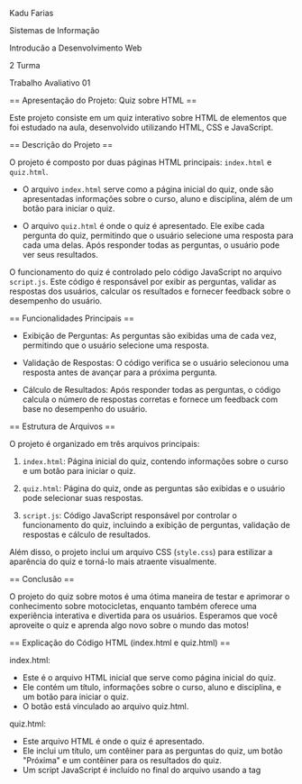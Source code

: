 Kadu Farias

Sistemas de Informação

Introducão a Desenvolvimento Web

2 Turma

Trabalho Avaliativo 01
              

== Apresentação do Projeto: Quiz sobre HTML == 
 
Este projeto consiste em um quiz interativo sobre HTML de elementos  que foi estudado na 
aula, desenvolvido utilizando HTML, CSS e JavaScript.  
 
== Descrição do Projeto == 
 
O projeto é composto por duas páginas HTML principais: `index.html` e `quiz.html`. 
 
- O arquivo `index.html` serve como a página inicial do quiz, onde são apresentadas 
informações sobre o curso, aluno e disciplina, além de um botão para iniciar o quiz. 
 
- O arquivo `quiz.html` é onde o quiz é apresentado. Ele exibe cada pergunta do quiz, 
permitindo que o usuário selecione uma resposta para cada uma delas. Após responder todas 
as perguntas, o usuário pode ver seus resultados. 
 
O funcionamento do quiz é controlado pelo código JavaScript no arquivo `script.js`. Este código 
é responsável por exibir as perguntas, validar as respostas dos usuários, calcular os resultados e 
fornecer feedback sobre o desempenho do usuário. 
 
== Funcionalidades Principais == 
 
- Exibição de Perguntas: As perguntas são exibidas uma de cada vez, permitindo que o usuário 
selecione uma resposta. 
 
- Validação de Respostas: O código verifica se o usuário selecionou uma resposta antes de 
avançar para a próxima pergunta. 
 
- Cálculo de Resultados: Após responder todas as perguntas, o código calcula o número de 
respostas corretas e fornece um feedback com base no desempenho do usuário. 
 
== Estrutura de Arquivos == 
 
O projeto é organizado em três arquivos principais: 
 
1. `index.html`: Página inicial do quiz, contendo informações sobre o curso e um botão para 
iniciar o quiz. 
 
2. `quiz.html`: Página do quiz, onde as perguntas são exibidas e o usuário pode selecionar suas 
respostas. 
 
3. `script.js`: Código JavaScript responsável por controlar o funcionamento do quiz, incluindo a 
exibição de perguntas, validação de respostas e cálculo de resultados. 
 
Além disso, o projeto inclui um arquivo CSS (`style.css`) para estilizar a aparência do quiz e 
torná-lo mais atraente visualmente. 
 
== Conclusão == 
 
O projeto do quiz sobre motos é uma ótima maneira de testar e aprimorar o conhecimento 
sobre motocicletas, enquanto também oferece uma experiência interativa e divertida para os 
usuários. Esperamos que você aproveite o quiz e aprenda algo novo sobre o mundo das motos! 
 
 
== Explicação do Código HTML (index.html e quiz.html) == 
 
index.html: 
- Este é o arquivo HTML inicial que serve como página inicial do quiz. 
- Ele contém um título, informações sobre o curso, aluno e disciplina, e um botão para iniciar o 
quiz. 
- O botão está vinculado ao arquivo quiz.html. 
 
quiz.html: 
- Este arquivo HTML é onde o quiz é apresentado. 
- Ele inclui um título, um contêiner para as perguntas do quiz, um botão "Próxima" e um 
contêiner para os resultados do quiz. 
- Um script JavaScript é incluído no final do arquivo usando a tag <script> com o atributo defer 
para garantir que o script seja carregado após o conteúdo da página. 
 
== Explicação do Código JavaScript (script.js) == 
 
- Este arquivo JavaScript controla o funcionamento do quiz. 
- Ele começa adicionando um ouvinte de evento para esperar o carregamento completo do 
DOM antes de iniciar a execução do código. 
- Em seguida, define as perguntas do quiz, cada uma com uma pergunta, opções de resposta e 
a resposta correta. 
- O código então define funções para mostrar perguntas, mostrar resultados, destacar 
respostas corretas/incorretas e avançar para a próxima pergunta. 
- Quando o usuário clica no botão "Próxima", a função nextQuestion() é chamada para validar a 
resposta do usuário, destacar as respostas corretas/incorretas e avançar para a próxima 
pergunta ou mostrar os resultados finais. 
 
== Explicação do Código CSS (style.css) == 
 
- Este arquivo CSS é responsável pelo estilo visual do quiz. 
- Ele define estilos para o corpo da página, contêineres, títulos, perguntas, opções de resposta, 
botões e contêiner de resultados. 
- Os estilos incluem formatação de texto, cores de fundo, margens, preenchimento, sombras e 
efeitos de transição para hover. 
- Também há estilos para destacar respostas corretas/incorretas. 
 
 
== Explicação do Código JavaScript (script.js) == 
 
1. Evento de Carregamento do DOM: 
- O código começa adicionando um ouvinte de evento para o evento 'DOMContentLoaded', 
que é acionado quando o DOM (Document Object Model) da página é completamente 
carregado. 
 
2. Obtenção de Elementos do DOM: 
- Dentro do evento de carregamento do DOM, são obtidas referências para os elementos HTML 
relevantes usando os métodos getElementById e querySelector. 
 
3. Definição das Questões do Quiz: 
- O código define um array chamado 'questions' que armazena as perguntas do quiz, cada uma 
com suas opções de resposta e a resposta correta. 
 
4. Variáveis de Controle: 
- São declaradas duas variáveis globais: 'currentQuestionIndex' para rastrear o índice da 
pergunta atual e 'userAnswers' para armazenar as respostas do usuário. 
 
5. Função para Mostrar Perguntas (showQuestion): 
- A função 'showQuestion' é definida para exibir a próxima pergunta do quiz. 
- Ela constrói dinamicamente o HTML para exibir a pergunta atual e suas opções de resposta, 
utilizando um loop for...in para iterar sobre as opções de resposta. 
 
6. Função para Mostrar Resultados (showResults): 
- A função 'showResults' é responsável por calcular e exibir os resultados finais do quiz. 
- Ela verifica as respostas do usuário, calcula o número de respostas corretas e fornece um 
feedback com base na pontuação alcançada. 
 
7. Função para Destacar Respostas (highlightAnswers): 
- A função 'highlightAnswers' destaca visualmente as respostas corretas/incorretas do usuário 
após selecionar uma opção. 
- Ela também armazena a resposta do usuário e avança para a próxima pergunta. 
 
8. Função para a Próxima Pergunta (nextQuestion): 
- A função 'nextQuestion' é chamada quando o usuário clica no botão de próxima pergunta. 
- Ela valida se o usuário selecionou uma resposta e, em seguida, destaca as respostas 
corretas/incorretas e avança para a próxima pergunta ou exibe os resultados finais. 
 
9. Ouvinte de Evento para o Botão de Próxima Pergunta: 
- Um ouvinte de evento é adicionado ao botão de próxima pergunta para chamar a função 
'nextQuestion' quando o botão é clicado. 
 
10. Exibição da Primeira Pergunta: 
- Após a definição de todas as funções, a função 'showQuestion' é chamada para exibir a 
primeira pergunta quando o DOM é carregado. 
